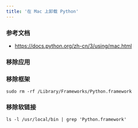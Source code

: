 ```yaml
---
title: '在 Mac 上卸载 Python'
---
```


### 参考文档

-   https://docs.python.org/zh-cn/3/using/mac.html

### 移除应用

### 移除框架

```shell
sudo rm -rf /Library/Frameworks/Python.framework
```

### 移除软链接

```shell
ls -l /usr/local/bin | grep 'Python.framework'
```
